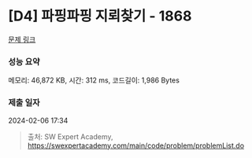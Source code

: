 # [D4] 파핑파핑 지뢰찾기 - 1868 

[문제 링크](https://swexpertacademy.com/main/code/problem/problemDetail.do?contestProbId=AV5LwsHaD1MDFAXc) 

### 성능 요약

메모리: 46,872 KB, 시간: 312 ms, 코드길이: 1,986 Bytes

### 제출 일자

2024-02-06 17:34



> 출처: SW Expert Academy, https://swexpertacademy.com/main/code/problem/problemList.do